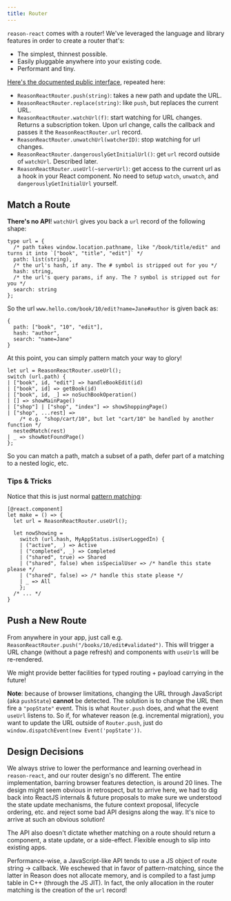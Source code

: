 ```yaml
---
title: Router
---
```


`reason-react` comes with a router! We've leveraged the language and library features in order to create a router that's:

- The simplest, thinnest possible.
- Easily pluggable anywhere into your existing code.
- Performant and tiny.

[Here's the documented public interface](https://github.com/reasonml/reason-react/blob/main/src/ReasonReactRouter.rei), repeated here:

- `ReasonReactRouter.push(string)`: takes a new path and update the URL.
- `ReasonReactRouter.replace(string)`: like `push`, but replaces the current URL.
- `ReasonReactRouter.watchUrl(f)`: start watching for URL changes. Returns a subscription token. Upon url change, calls the callback and passes it the `ReasonReactRouter.url` record.
- `ReasonReactRouter.unwatchUrl(watcherID)`: stop watching for url changes.
- `ReasonReactRouter.dangerouslyGetInitialUrl()`: get `url` record outside of `watchUrl`. Described later.
- `ReasonReactRouter.useUrl(~serverUrl)`: get access to the current url as a hook in your React component. No need to setup `watch`, `unwatch`, and `dangerouslyGetInitialUrl` yourself.

## Match a Route

**There's no API**! `watchUrl` gives you back a `url` record of the following shape:

```reason
type url = {
  /* path takes window.location.pathname, like "/book/title/edit" and turns it into `["book", "title", "edit"]` */
  path: list(string),
  /* the url's hash, if any. The # symbol is stripped out for you */
  hash: string,
  /* the url's query params, if any. The ? symbol is stripped out for you */
  search: string
};
```

So the url `www.hello.com/book/10/edit?name=Jane#author` is given back as:

```reason
{
  path: ["book", "10", "edit"],
  hash: "author",
  search: "name=Jane"
}
```

At this point, you can simply pattern match your way to glory!

```reason
let url = ReasonReactRouter.useUrl();
switch (url.path) {
| ["book", id, "edit"] => handleBookEdit(id)
| ["book", id] => getBook(id)
| ["book", id, _] => noSuchBookOperation()
| [] => showMainPage()
| ["shop"] | ["shop", "index"] => showShoppingPage()
| ["shop", ...rest] =>
    /* e.g. "shop/cart/10", but let "cart/10" be handled by another function */
  nestedMatch(rest)
| _ => showNotFoundPage()
};
```

So you can match a path, match a subset of a path, defer part of a matching to a nested logic, etc.

### Tips & Tricks

Notice that this is just normal [pattern matching](https://reasonml.github.io/docs/en/pattern-matching.html):

```reason
[@react.component]
let make = () => {
  let url = ReasonReactRouter.useUrl();

  let nowShowing =
    switch (url.hash, MyAppStatus.isUserLoggedIn) {
    | ("active", _) => Active
    | ("completed", _) => Completed
    | ("shared", true) => Shared
    | ("shared", false) when isSpecialUser => /* handle this state please */
    | ("shared", false) => /* handle this state please */
    | _ => All
    };
  /* ... */
}
```

## Push a New Route

From anywhere in your app, just call e.g. `ReasonReactRouter.push("/books/10/edit#validated")`. This will trigger a URL change (without a page refresh) and components with `useUrl`s will be re-rendered.

We might provide better facilities for typed routing + payload carrying in the future!

**Note**: because of browser limitations, changing the URL through JavaScript (aka `pushState`) **cannot** be detected. The solution is to change the URL then fire a `"popState"` event. This is what `Router.push` does, and what the event `useUrl` listens to. So if, for whatever reason (e.g. incremental migration), you want to update the URL outside of `Router.push`, just do `window.dispatchEvent(new Event('popState'))`.

## Design Decisions

We always strive to lower the performance and learning overhead in `reason-react`, and our router design's no different. The entire implementation, barring browser features detection, is around 20 lines. The design might seem obvious in retrospect, but to arrive here, we had to dig back into ReactJS internals & future proposals to make sure we understood the state update mechanisms, the future context proposal, lifecycle ordering, etc. and reject some bad API designs along the way. It's nice to arrive at such an obvious solution!

The API also doesn't dictate whether matching on a route should return a component, a state update, or a side-effect. Flexible enough to slip into existing apps.

Performance-wise, a JavaScript-like API tends to use a JS object of route string -> callback. We eschewed that in favor of pattern-matching, since the latter in Reason does not allocate memory, and is compiled to a fast jump table in C++ (through the JS JIT). In fact, the only allocation in the router matching is the creation of the `url` record!
